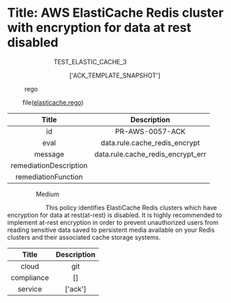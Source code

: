 



# Title: AWS ElastiCache Redis cluster with encryption for data at rest disabled


***<font color="white">Master Test Id:</font>*** TEST_ELASTIC_CACHE_3

***<font color="white">Master Snapshot Id:</font>*** ['ACK_TEMPLATE_SNAPSHOT']

***<font color="white">type:</font>*** rego

***<font color="white">rule:</font>*** file([elasticache.rego])  
  
  
  
  

|Title|Description|
| :---: | :---: |
|id|PR-AWS-0057-ACK|
|eval|data.rule.cache_redis_encrypt|
|message|data.rule.cache_redis_encrypt_err|
|remediationDescription||
|remediationFunction||


***<font color="white">Severity:</font>*** Medium

***<font color="white">Description:</font>*** This policy identifies ElastiCache Redis clusters which have encryption for data at rest(at-rest) is disabled. It is highly recommended to implement at-rest encryption in order to prevent unauthorized users from reading sensitive data saved to persistent media available on your Redis clusters and their associated cache storage systems.  
  
  

|Title|Description|
| :---: | :---: |
|cloud|git|
|compliance|[]|
|service|['ack']|



[elasticache.rego]: https://github.com/prancer-io/prancer-compliance-test/tree/master/aws/ack/elasticache.rego
